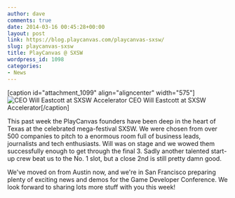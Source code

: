 ```yaml
---
author: dave
comments: true
date: 2014-03-16 00:45:28+00:00
layout: post
link: https://blog.playcanvas.com/playcanvas-sxsw/
slug: playcanvas-sxsw
title: PlayCanvas @ SXSW
wordpress_id: 1098
categories:
- News
---
```


[caption id="attachment_1099" align="aligncenter" width="575"]![CEO Will Eastcott at SXSW Accelerator](https://blog.playcanvas.com/wp-content/uploads/2014/03/IMG_20140308_171838.jpg) CEO Will Eastcott at SXSW Accelerator[/caption]

This past week the PlayCanvas founders have been deep in the heart of Texas at the celebrated mega-festival SXSW. We were chosen from over 500 companies to pitch to a enormous room full of business leads, journalists and tech enthusiasts. Will was on stage and we wowed them successfully enough to get through the final 3. Sadly another talented start-up crew beat us to the No. 1 slot, but a close 2nd is still pretty damn good.

We've moved on from Austin now, and we're in San Francisco preparing plenty of exciting news and demos for the Game Developer Conference. We look forward to sharing lots more stuff with you this week!
